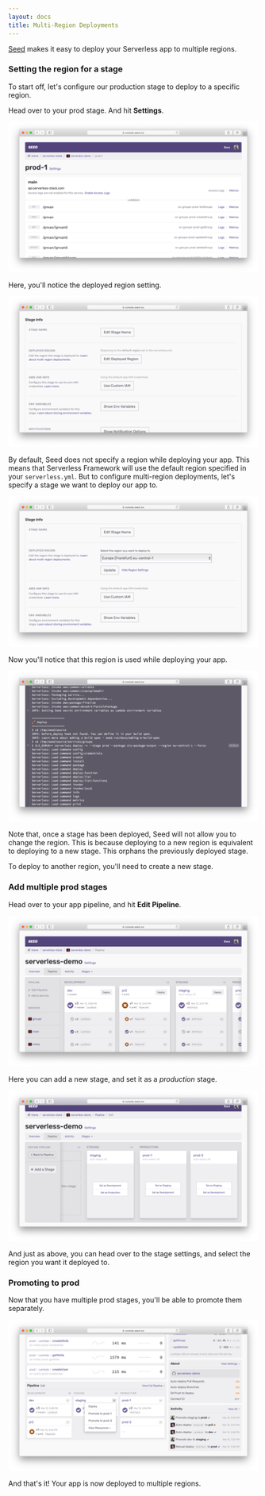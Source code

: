 ```yaml
---
layout: docs
title: Multi-Region Deployments
---
```


[Seed](/) makes it easy to deploy your Serverless app to multiple regions.

### Setting the region for a stage

To start off, let's configure our production stage to deploy to a specific region.

Head over to your prod stage. And hit **Settings**.

![Prod stage](/assets/docs/multi-region-deployments/prod-stage.png)

Here, you'll notice the deployed region setting.

![Stage region setting](/assets/docs/multi-region-deployments/stage-region-setting.png)

By default, Seed does not specify a region while deploying your app. This means that Serverless Framework will use the default region specified in your `serverless.yml`. But to configure multi-region deployments, let's specify a stage we want to deploy our app to.

![Select deployed region setting](/assets/docs/multi-region-deployments/select-deployed-region-setting.png)

Now you'll notice that this region is used while deploying your app.

![Region setting in build log](/assets/docs/multi-region-deployments/region-setting-in-build-log.png)

Note that, once a stage has been deployed, Seed will not allow you to change the region. This is because deploying to a new region is equivalent to deploying to a new stage. This orphans the previously deployed stage.

To deploy to another region, you'll need to create a new stage. 

### Add multiple prod stages

Head over to your app pipeline, and hit **Edit Pipeline**.

![App pipeline](/assets/docs/multi-region-deployments/app-pipeline.png)

Here you can add a new stage, and set it as a _production_ stage.

![Add new prod stage](/assets/docs/multi-region-deployments/add-new-prod-stage.png)

And just as above, you can head over to the stage settings, and select the region you want it deployed to.

### Promoting to prod

Now that you have multiple prod stages, you'll be able to promote them separately.

![Select prod stage for to promote](/assets/docs/multi-region-deployments/select-prod-stage-to-promote.png)

And that's it! Your app is now deployed to multiple regions.
